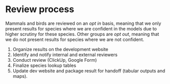 # Review process

Mammals and birds are reviewed on an _opt in_ basis, meaning that we only present
results for species where we are confident in the models due to higher scrutiny for these
species. Other groups are _opt out_, meaning that we do not present results for species
where we are not confident.

1. Organize results on the development website
2. Identify and notify internal and external reviewers
3. Conduct review (ClickUp, Google Form)
4. Finalize species lookup tables
5. Update dev website and package result for handoff (tabular outputs and maps).